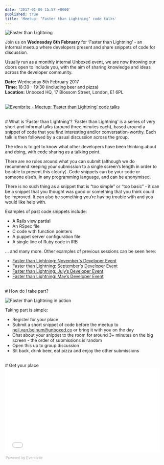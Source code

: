 ```yaml
---
date: '2017-01-06 15:57 +0000'
published: true
title: 'Meetup: ‘Faster than Lightning’ code talks'
---
```

![Faster than Lightning](http://i1291.photobucket.com/albums/b548/grammccram/e3f7c196-9df1-48a6-ba75-d26fe1341391_zpsu5bduai3.png)

Join us on <b>Wednesday 8th February</b> for ‘Faster than Lightning’ - an informal meetup where developers present and share snippets of code for discussion.<br/>

Usually run as a monthly internal Unboxed event, we are now throwing our doors open to include you, with the aim of sharing knowledge and ideas across the developer community.<br/>

<b>Date:</b> Wednesday 8th February 2017<br/>
<b>Time:</b> 18:30 - 19:30 (including beer and pizza)<br/>
<b>Location:</b> Unboxed HQ, 17 Blossom Street, London, E1 6PL<br/>
<br/>

<a href="http://www.eventbrite.co.uk/e/meetup-faster-than-lightning-code-talks-tickets-30922768834?ref=ebtnebregn" target="_blank"><img src="https://www.eventbrite.co.uk/custombutton?eid=30922768834" alt="Eventbrite - Meetup: ‘Faster than Lightning’ code talks" /></a>

<br/>
# What is ‘Faster than Lightning’?
‘Faster than Lightning’ is a series of very short and informal talks (around three minutes each), based around a snippet of code that you find interesting and/or conversation-worthy. Each talk is then followed by a casual discussion across the group.<br/>

The idea is to get to know what other developers have been thinking about and doing, with code sharing as a talking point.<br/>

There are no rules around what you can submit (although we do recommend keeping your submission to a single screen’s length in order to be able to present this clearly). Code snippets can be your code or someone else’s, in any programming language, and can be anonymised.<br/>

There is no such thing as a snippet that is “too simple” or “too basic” - it can be a snippet that you thought was good or something that you think could be improved. It can also be something you’re having trouble with and you would like help with.<br/>

Examples of past code snippets include:<br/>

- A Rails view partial
- An RSpec file
- C code with function pointers
- A puppet server configuration file
- A single line of Ruby code in IRB

… and many more. Other examples of previous sessions can be seen here:<br/>

- [Faster than Lightning: November's Developer Event](https://unboxed.co/blog/faster-than-lightning-november-s-developer-event/)
- [Faster than Lightning: September's Developer Event](https://unboxed.co/blog/faster-than-lightning-september-s-developer-event/)
- [Faster than Lightning: July’s Developer Event](https://unboxed.co/blog/faster-than-lightning-july-s-developer-event/)
- [Faster than Lightning: May’s Developer Event](https://unboxed.co/blog/faster-than-lightning-may-s-monthly-developer-event/)


<br/>
# How do I take part?

![Faster than Lightning in action](http://i1291.photobucket.com/albums/b548/grammccram/Screen%20Shot%202017-01-06%20at%2016.06.04_zpszovc6x5x.png)

Taking part is simple:<br/>

- Register for your place
- Submit a short snippet of code before the meetup to [neil.van.beinum@unboxed.co](neil.van.beinum@unboxed.co) or bring it with you on the day
- Chat about your snippet to the room for around 3+ minutes on the big screen - the order of submissions is random
- Open this up to group discussion
- Sit back, drink beer, eat pizza and enjoy the other submissions

<br/>
# Get your place
<div style="width:100%; text-align:left;"><iframe src="//eventbrite.co.uk/tickets-external?eid=30922768834&ref=etckt" frameborder="0" height="275" width="100%" vspace="0" hspace="0" marginheight="5" marginwidth="5" scrolling="auto" allowtransparency="true"></iframe><div style="font-family:Helvetica, Arial; font-size:12px; padding:10px 0 5px; margin:2px; width:100%; text-align:left;" ><a class="powered-by-eb" style="color: #ADB0B6; text-decoration: none;" target="_blank" href="http://www.eventbrite.co.uk/">Powered by Eventbrite</a></div></div>



